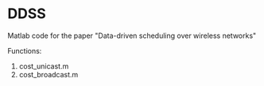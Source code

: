 # DDSS
Matlab code for the paper "Data-driven scheduling over wireless networks"

Functions:

1. cost_unicast.m
2. cost_broadcast.m

